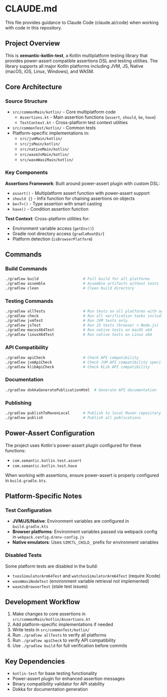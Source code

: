 # CLAUDE.md

This file provides guidance to Claude Code (claude.ai/code) when working with code in this repository.

## Project Overview

This is **xemantic-kotlin-test**, a Kotlin multiplatform testing library that provides power-assert compatible assertions DSL and testing utilities. The library supports all major Kotlin platforms including JVM, JS, Native (macOS, iOS, Linux, Windows), and WASM.

## Core Architecture

### Source Structure
- `src/commonMain/kotlin/` - Core multiplatform code
  - `Assertions.kt` - Main assertion functions (`assert`, `should`, `be`, `have`)
  - `TestContext.kt` - Cross-platform test context utilities
- `src/commonTest/kotlin/` - Common tests
- Platform-specific implementations in:
  - `src/jvmMain/kotlin/`
  - `src/jsMain/kotlin/`
  - `src/nativeMain/kotlin/`
  - `src/wasmJsMain/kotlin/`
  - `src/wasmWasiMain/kotlin/`

### Key Components

**Assertions Framework**: Built around power-assert plugin with custom DSL:
- `assert()` - Multiplatform assert function with power-assert support
- `should {}` - Infix function for chaining assertions on objects
- `be<T>()` - Type assertion with smart casting
- `have()` - Condition assertion function

**Test Context**: Cross-platform utilities for:
- Environment variable access (`getEnv()`)
- Gradle root directory access (`gradleRootDir`)
- Platform detection (`isBrowserPlatform`)

## Commands

### Build Commands
```bash
./gradlew build                    # Full build for all platforms
./gradlew assemble                 # Assemble artifacts without tests
./gradlew clean                    # Clean build directory
```

### Testing Commands
```bash
./gradlew allTests                 # Run tests on all platforms with aggregated report
./gradlew check                    # Run all verification tasks including tests and API checks
./gradlew jvmTest                  # Run JVM tests only
./gradlew jsTest                   # Run JS tests (browser + Node.js)
./gradlew macosX64Test             # Run native tests on macOS x64
./gradlew linuxX64Test             # Run native tests on Linux x64
```

### API Compatibility
```bash
./gradlew apiCheck                 # Check API compatibility
./gradlew jvmApiCheck              # Check JVM API compatibility specifically
./gradlew klibApiCheck             # Check KLib API compatibility
```

### Documentation
```bash
./gradlew dokkaGeneratePublicationHtml  # Generate API documentation
```

### Publishing
```bash
./gradlew publishToMavenLocal      # Publish to local Maven repository
./gradlew publish                  # Publish all publications
```

## Power-Assert Configuration

The project uses Kotlin's power-assert plugin configured for these functions:
- `com.xemantic.kotlin.test.assert`
- `com.xemantic.kotlin.test.have`

When working with assertions, ensure power-assert is properly configured in `build.gradle.kts`.

## Platform-Specific Notes

### Test Configuration
- **JVM/JS/Native**: Environment variables are configured in `build.gradle.kts`
- **Browser platforms**: Environment variables passed via webpack config in `webpack.config.d/env-config.js`
- **Native emulators**: Uses `SIMCTL_CHILD_` prefix for environment variables

### Disabled Tests
Some platform tests are disabled in the build:
- `tvosSimulatorArm64Test` and `watchosSimulatorArm64Test` (require Xcode)
- `wasmWasiNodeTest` (environment variable retrieval not implemented)
- `wasmJsBrowserTest` (stale test issues)

## Development Workflow

1. Make changes to core assertions in `src/commonMain/kotlin/Assertions.kt`
2. Add platform-specific implementations if needed
3. Write tests in `src/commonTest/kotlin/`
4. Run `./gradlew allTests` to verify all platforms
5. Run `./gradlew apiCheck` to verify API compatibility
6. Use `./gradlew build` for full verification before commits

## Key Dependencies

- `kotlin-test` for base testing functionality
- Power-assert plugin for enhanced assertion messages
- Binary compatibility validator for API stability
- Dokka for documentation generation